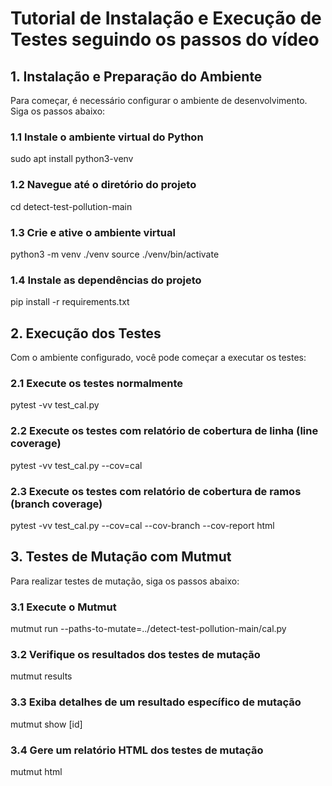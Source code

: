 # Tutorial de Instalação e Execução de Testes seguindo os passos do vídeo

## 1. Instalação e Preparação do Ambiente
Para começar, é necessário configurar o ambiente de desenvolvimento. Siga os passos abaixo:

### 1.1 Instale o ambiente virtual do Python

sudo apt install python3-venv


### 1.2 Navegue até o diretório do projeto

cd detect-test-pollution-main


### 1.3 Crie e ative o ambiente virtual

python3 -m venv ./venv
source ./venv/bin/activate


### 1.4 Instale as dependências do projeto

pip install -r requirements.txt


## 2. Execução dos Testes
Com o ambiente configurado, você pode começar a executar os testes:

### 2.1 Execute os testes normalmente

pytest -vv test_cal.py


### 2.2 Execute os testes com relatório de cobertura de linha (line coverage)

pytest -vv test_cal.py --cov=cal


### 2.3 Execute os testes com relatório de cobertura de ramos (branch coverage)

pytest -vv test_cal.py --cov=cal --cov-branch --cov-report html


## 3. Testes de Mutação com Mutmut
Para realizar testes de mutação, siga os passos abaixo:

### 3.1 Execute o Mutmut

mutmut run --paths-to-mutate=../detect-test-pollution-main/cal.py


### 3.2 Verifique os resultados dos testes de mutação

mutmut results


### 3.3 Exiba detalhes de um resultado específico de mutação

mutmut show [id]


### 3.4 Gere um relatório HTML dos testes de mutação

mutmut html

